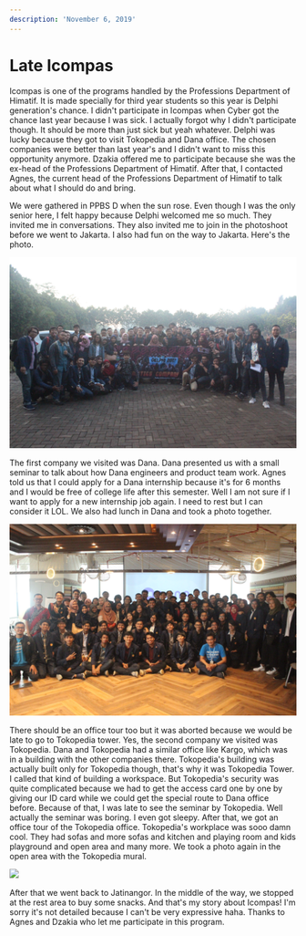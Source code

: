 ```yaml
---
description: 'November 6, 2019'
---
```


# Late Icompas

Icompas is one of the programs handled by the Professions Department of Himatif. It is made specially for third year students so this year is Delphi generation's chance. I didn't participate in Icompas when Cyber got the chance last year because I was sick. I actually forgot why I didn't participate though. It should be more than just sick but yeah whatever. Delphi was lucky because they got to visit Tokopedia and Dana office. The chosen companies were better than last year's and I didn't want to miss this opportunity anymore. Dzakia offered me to participate because she was the ex-head of the Professions Department of Himatif. After that, I contacted Agnes, the current head of the Professions Department of Himatif to talk about what I should do and bring.

We were gathered in PPBS D when the sun rose. Even though I was the only senior here, I felt happy because Delphi welcomed me so much. They invited me in conversations. They also invited me to join in the photoshoot before we went to Jakarta. I also had fun on the way to Jakarta. Here's the photo.

![](../../.gitbook/assets/img_5074.jpg)

The first company we visited was Dana. Dana presented us with a small seminar to talk about how Dana engineers and product team work. Agnes told us that I could apply for a Dana internship because it's for 6 months and I would be free of college life after this semester. Well I am not sure if I want to apply for a new internship job again. I need to rest but I can consider it LOL. We also had lunch in Dana and took a photo together.

![](../../.gitbook/assets/img_5135.jpg)

There should be an office tour too but it was aborted because we would be late to go to Tokopedia tower. Yes, the second company we visited was Tokopedia. Dana and Tokopedia had a similar office like Kargo, which was in a building with the other companies there. Tokopedia's building was actually built only for Tokopedia though, that's why it was Tokopedia Tower. I called that kind of building a workspace. But Tokopedia's security was quite complicated because we had to get the access card one by one by giving our ID card while we could get the special route to Dana office before. Because of that, I was late to see the seminar by Tokopedia. Well actually the seminar was boring. I even got sleepy. After that, we got an office tour of the Tokopedia office. Tokopedia's workplace was sooo damn cool. They had sofas and more sofas and kitchen and playing room and kids playground and open area and many more. We took a photo again in the open area with the Tokopedia mural.

![](../../.gitbook/assets/img_9288.jpg)

After that we went back to Jatinangor. In the middle of the way, we stopped at the rest area to buy some snacks. And that's my story about Icompas! I'm sorry it's not detailed because I can't be very expressive haha. Thanks to Agnes and Dzakia who let me participate in this program.

